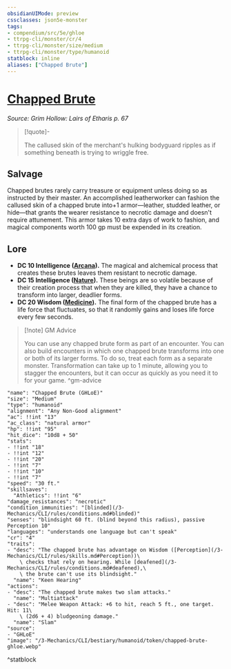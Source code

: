 ```yaml
---
obsidianUIMode: preview
cssclasses: json5e-monster
tags:
- compendium/src/5e/ghloe
- ttrpg-cli/monster/cr/4
- ttrpg-cli/monster/size/medium
- ttrpg-cli/monster/type/humanoid
statblock: inline
aliases: ["Chapped Brute"]
---
```

# [Chapped Brute](3-Mechanics\CLI\bestiary\humanoid/chapped-brute-ghloe.md)
*Source: Grim Hollow: Lairs of Etharis p. 67*  

> [!quote]-  
> 
> The callused skin of the merchant's hulking bodyguard ripples as if something beneath is trying to wriggle free.

## Salvage

Chapped brutes rarely carry treasure or equipment unless doing so as instructed by their master. An accomplished leatherworker can fashion the callused skin of a chapped brute into+1 armor—leather, studded leather, or hide—that grants the wearer resistance to necrotic damage and doesn't require attunement. This armor takes 10 extra days of work to fashion, and magical components worth 100 gp must be expended in its creation.

## Lore

- **DC 10 Intelligence ([Arcana](/3-Mechanics/CLI/rules/skills.md#Arcana)).** The magical and alchemical process that creates these brutes leaves them resistant to necrotic damage.  
- **DC 15 Intelligence ([Nature](/3-Mechanics/CLI/rules/skills.md#Nature)).** These beings are so volatile because of their creation process that when they are killed, they have a chance to transform into larger, deadlier forms.  
- **DC 20 Wisdom ([Medicine](/3-Mechanics/CLI/rules/skills.md#Medicine)).** The final form of the chapped brute has a life force that fluctuates, so that it randomly gains and loses life force every few seconds.  

> [!note] GM Advice
> 
> You can use any chapped brute form as part of an encounter. You can also build encounters in which one chapped brute transforms into one or both of its larger forms. To do so, treat each form as a separate monster. Transformation can take up to 1 minute, allowing you to stagger the encounters, but it can occur as quickly as you need it to for your game.
^gm-advice

```statblock
"name": "Chapped Brute (GHLoE)"
"size": "Medium"
"type": "humanoid"
"alignment": "Any Non-Good alignment"
"ac": !!int "13"
"ac_class": "natural armor"
"hp": !!int "95"
"hit_dice": "10d8 + 50"
"stats":
- !!int "18"
- !!int "12"
- !!int "20"
- !!int "7"
- !!int "10"
- !!int "7"
"speed": "30 ft."
"skillsaves":
  "Athletics": !!int "6"
"damage_resistances": "necrotic"
"condition_immunities": "[blinded](/3-Mechanics/CLI/rules/conditions.md#blinded)"
"senses": "blindsight 60 ft. (blind beyond this radius), passive Perception 10"
"languages": "understands one language but can't speak"
"cr": "4"
"traits":
- "desc": "The chapped brute has advantage on Wisdom ([Perception](/3-Mechanics/CLI/rules/skills.md#Perception))\
    \ checks that rely on hearing. While [deafened](/3-Mechanics/CLI/rules/conditions.md#deafened),\
    \ the brute can't use its blindsight."
  "name": "Keen Hearing"
"actions":
- "desc": "The chapped brute makes two slam attacks."
  "name": "Multiattack"
- "desc": "Melee Weapon Attack: +6 to hit, reach 5 ft., one target. Hit: 11\
    \ (2d6 + 4) bludgeoning damage."
  "name": "Slam"
"source":
- "GHLoE"
"image": "/3-Mechanics/CLI/bestiary/humanoid/token/chapped-brute-ghloe.webp"
```
^statblock